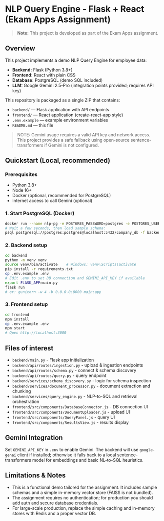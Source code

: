 # NLP Query Engine - Flask + React (Ekam Apps Assignment)

> **Note:** This project is developed as part of the Ekam Apps assignment.

## Overview
This project implements a demo NLP Query Engine for employee data:
- **Backend:** Flask (Python 3.8+)
- **Frontend:** React with plain CSS
- **Database:** PostgreSQL (demo SQL included)
- **LLM:** Google Gemini 2.5-Pro (integration points provided; requires API key)

This repository is packaged as a single ZIP that contains:
- `backend/` — Flask application with API endpoints
- `frontend/` — React application (create-react-app style)
- `.env.example` — example environment variables
- `README.md` — this file

> NOTE: Gemini usage requires a valid API key and network access. This project provides a safe fallback using open-source sentence-transformers if Gemini is not configured.

## Quickstart (Local, recommended)

### Prerequisites
- Python 3.8+
- Node 16+
- Docker (optional, recommended for PostgreSQL)
- Internet access to call Gemini (optional)

### 1. Start PostgreSQL (Docker)
```bash
docker run --name nlp-pg -e POSTGRES_PASSWORD=postgres -e POSTGRES_USER=postgres -e POSTGRES_DB=company_db -p 5432:5432 -d postgres:14
# Wait a few seconds, then load sample schema:
psql postgresql://postgres:postgres@localhost:5432/company_db -f backend/sample_data/schema.sql
```

### 2. Backend setup
```bash
cd backend
python -m venv venv
source venv/bin/activate    # Windows: venv\Scripts\activate
pip install -r requirements.txt
cp .env.example .env
# Edit .env to set DB connection and GEMINI_API_KEY if available
export FLASK_APP=main.py
flask run
# or: gunicorn -w 4 -b 0.0.0.0:8000 main:app
```

### 3. Frontend setup
```bash
cd frontend
npm install
cp .env.example .env
npm start
# Open http://localhost:3000
```

## Files of interest
- `backend/main.py` - Flask app initialization
- `backend/api/routes/ingestion.py` - upload & ingestion endpoints
- `backend/api/routes/schema.py` - connect & schema discovery
- `backend/api/routes/query.py` - query endpoint
- `backend/services/schema_discovery.py` - logic for schema inspection
- `backend/services/document_processor.py` - document extraction and chunking
- `backend/services/query_engine.py` - NLP-to-SQL and retrieval orchestration
- `frontend/src/components/DatabaseConnector.js` - DB connection UI
- `frontend/src/components/DocumentUploader.js` - upload UI
- `frontend/src/components/QueryPanel.js` - query UI
- `frontend/src/components/ResultsView.js` - results display

## Gemini Integration
Set `GEMINI_API_KEY` in `.env` to enable Gemini. The backend will use `google-genai` client if installed; otherwise it falls back to a local sentence-transformers model for embeddings and basic NL-to-SQL heuristics.

## Limitations & Notes
- This is a functional demo tailored for the assignment. It includes sample schemas and a simple in-memory vector store (FAISS is not bundled).
- The assignment requires no authentication; for production you should add auth and secure database credentials.
- For large-scale production, replace the simple caching and in-memory stores with Redis and a proper vector DB.

